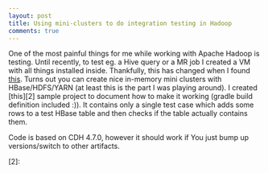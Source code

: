 ```yaml
---
layout: post
title: Using mini-clusters to do integration testing in Hadoop
comments: true
---
```


One of the most painful things for me while working with Apache Hadoop is testing. Until recently, to test eg. a Hive query or a MR job I created a VM with all things installed inside. Thankfully, this has changed when I found [this][1]. Turns out you can create nice in-memory mini clusters with HBase/HDFS/YARN (at least this is the part I was playing around). I created [this][2] sample project to document how to make it working (gradle build definition included :)). It contains only a single test case which adds some rows to a test HBase table and then checks if the table actually contains them.

Code is based on CDH 4.7.0, however it should work if You just bump up versions/switch to other artifacts.

[1]: http://hbase.apache.org/book/ch19s04.html
[2]: 
